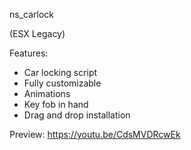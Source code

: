 ns_carlock

(ESX Legacy)

Features:
- Car locking script 
- Fully customizable
- Animations
- Key fob in hand
- Drag and drop installation

Preview: https://youtu.be/CdsMVDRcwEk

